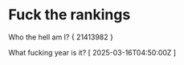 # Fuck the rankings

Who the hell am I?
{ 21413982 }

What fucking year is it?
[ 2025-03-16T04:50:00Z ]
